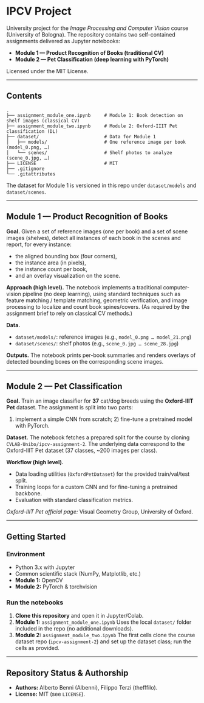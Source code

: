 # IPCV Project

University project for the _Image Processing and Computer Vision_ course (University of Bologna).
The repository contains two self-contained assignments delivered as Jupyter notebooks:

- **Module 1 — Product Recognition of Books (traditional CV)**
- **Module 2 — Pet Classification (deep learning with PyTorch)**

Licensed under the MIT License.

---

## Contents

```
.
├── assignment_module_one.ipynb     # Module 1: Book detection on shelf images (classical CV)
├── assignment_module_two.ipynb     # Module 2: Oxford-IIIT Pet classification (DL)
├── dataset/                        # Data for Module 1
│   ├── models/                     # One reference image per book (model_0.png, …)
│   └── scenes/                     # Shelf photos to analyze (scene_0.jpg, …)
├── LICENSE                         # MIT
├── .gitignore
└── .gitattributes
```

The dataset for Module 1 is versioned in this repo under `dataset/models` and `dataset/scenes`.

---

## Module 1 — Product Recognition of Books

**Goal.** Given a set of reference images (one per book) and a set of scene images (shelves), detect all instances of each book in the scenes and report, for every instance:

- the aligned bounding box (four corners),
- the instance area (in pixels),
- the instance count per book,
- and an overlay visualization on the scene.

**Approach (high level).** The notebook implements a traditional computer-vision pipeline (no deep learning), using standard techniques such as feature matching / template matching, geometric verification, and image processing to localize and count book spines/covers. (As required by the assignment brief to rely on classical CV methods.)

**Data.**

- `dataset/models/`: reference images (e.g., `model_0.png … model_21.png`)
- `dataset/scenes/`: shelf photos (e.g., `scene_0.jpg … scene_28.jpg`)

**Outputs.** The notebook prints per-book summaries and renders overlays of detected bounding boxes on the corresponding scene images.

---

## Module 2 — Pet Classification

**Goal.** Train an image classifier for **37** cat/dog breeds using the **Oxford-IIIT Pet** dataset. The assignment is split into two parts:

1. implement a simple CNN from scratch; 2) fine-tune a pretrained model with PyTorch.

**Dataset.** The notebook fetches a prepared split for the course by cloning `CVLAB-Unibo/ipcv-assignment-2`. The underlying data correspond to the Oxford-IIIT Pet dataset (37 classes, \~200 images per class).

**Workflow (high level).**

- Data loading utilities (`OxfordPetDataset`) for the provided train/val/test split.
- Training loops for a custom CNN and for fine-tuning a pretrained backbone.
- Evaluation with standard classification metrics.

_Oxford-IIIT Pet official page:_ Visual Geometry Group, University of Oxford.

---

## Getting Started

### Environment

- Python 3.x with Jupyter
- Common scientific stack (NumPy, Matplotlib, etc.)
- **Module 1:** OpenCV
- **Module 2:** PyTorch & torchvision

### Run the notebooks

1. **Clone this repository** and open it in Jupyter/Colab.
2. **Module 1:** `assignment_module_one.ipynb`
   Uses the local `dataset/` folder included in the repo (no additional downloads).
3. **Module 2:** `assignment_module_two.ipynb`
   The first cells clone the course dataset repo (`ipcv-assignment-2`) and set up the dataset class; run the cells as provided.

---

## Repository Status & Authorship

- **Authors:** Alberto Benni (Albenni), Filippo Terzi (thefffilo).
- **License:** MIT (see `LICENSE`).
